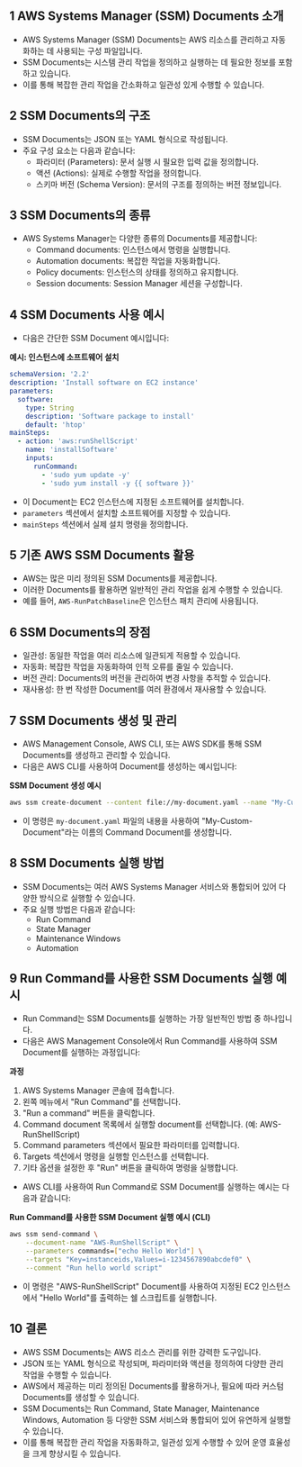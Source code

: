 ## 1 AWS Systems Manager (SSM) Documents 소개

- AWS Systems Manager (SSM) Documents는 AWS 리소스를 관리하고 자동화하는 데 사용되는 구성 파일입니다.
- SSM Documents는 시스템 관리 작업을 정의하고 실행하는 데 필요한 정보를 포함하고 있습니다.
- 이를 통해 복잡한 관리 작업을 간소화하고 일관성 있게 수행할 수 있습니다.



## 2 SSM Documents의 구조

- SSM Documents는 JSON 또는 YAML 형식으로 작성됩니다.
- 주요 구성 요소는 다음과 같습니다:
	- 파라미터 (Parameters): 문서 실행 시 필요한 입력 값을 정의합니다.
	- 액션 (Actions): 실제로 수행할 작업을 정의합니다.
	- 스키마 버전 (Schema Version): 문서의 구조를 정의하는 버전 정보입니다.



## 3 SSM Documents의 종류

- AWS Systems Manager는 다양한 종류의 Documents를 제공합니다:
	- Command documents: 인스턴스에서 명령을 실행합니다.
	- Automation documents: 복잡한 작업을 자동화합니다.
	- Policy documents: 인스턴스의 상태를 정의하고 유지합니다.
	- Session documents: Session Manager 세션을 구성합니다.



## 4 SSM Documents 사용 예시

- 다음은 간단한 SSM Document 예시입니다:




**예시: 인스턴스에 소프트웨어 설치**

```yaml
schemaVersion: '2.2'
description: 'Install software on EC2 instance'
parameters:
  software:
    type: String
    description: 'Software package to install'
    default: 'htop'
mainSteps:
  - action: 'aws:runShellScript'
    name: 'installSoftware'
    inputs:
      runCommand:
        - 'sudo yum update -y'
        - 'sudo yum install -y {{ software }}'
```

- 이 Document는 EC2 인스턴스에 지정된 소프트웨어를 설치합니다.
- `parameters` 섹션에서 설치할 소프트웨어를 지정할 수 있습니다.
- `mainSteps` 섹션에서 실제 설치 명령을 정의합니다.



## 5 기존 AWS SSM Documents 활용

- AWS는 많은 미리 정의된 SSM Documents를 제공합니다.
- 이러한 Documents를 활용하면 일반적인 관리 작업을 쉽게 수행할 수 있습니다.
- 예를 들어, `AWS-RunPatchBaseline`은 인스턴스 패치 관리에 사용됩니다.



## 6 SSM Documents의 장점

- 일관성: 동일한 작업을 여러 리소스에 일관되게 적용할 수 있습니다.
- 자동화: 복잡한 작업을 자동화하여 인적 오류를 줄일 수 있습니다.
- 버전 관리: Documents의 버전을 관리하여 변경 사항을 추적할 수 있습니다.
- 재사용성: 한 번 작성한 Document를 여러 환경에서 재사용할 수 있습니다.



## 7 SSM Documents 생성 및 관리

- AWS Management Console, AWS CLI, 또는 AWS SDK를 통해 SSM Documents를 생성하고 관리할 수 있습니다.
- 다음은 AWS CLI를 사용하여 Document를 생성하는 예시입니다:



**SSM Document 생성 예시**

```bash
aws ssm create-document --content file://my-document.yaml --name "My-Custom-Document" --document-type "Command"
```

- 이 명령은 `my-document.yaml` 파일의 내용을 사용하여 "My-Custom-Document"라는 이름의 Command Document를 생성합니다.



## 8 SSM Documents 실행 방법

- SSM Documents는 여러 AWS Systems Manager 서비스와 통합되어 있어 다양한 방식으로 실행할 수 있습니다.
- 주요 실행 방법은 다음과 같습니다:
	- Run Command
	- State Manager
	- Maintenance Windows
	- Automation



## 9 Run Command를 사용한 SSM Documents 실행 예시

- Run Command는 SSM Documents를 실행하는 가장 일반적인 방법 중 하나입니다.
- 다음은 AWS Management Console에서 Run Command를 사용하여 SSM Document를 실행하는 과정입니다:

**과정**

1. AWS Systems Manager 콘솔에 접속합니다.
2. 왼쪽 메뉴에서 "Run Command"를 선택합니다.
3. "Run a command" 버튼을 클릭합니다.
4. Command document 목록에서 실행할 document를 선택합니다. (예: AWS-RunShellScript)
5. Command parameters 섹션에서 필요한 파라미터를 입력합니다.
6. Targets 섹션에서 명령을 실행할 인스턴스를 선택합니다.
7. 기타 옵션을 설정한 후 "Run" 버튼을 클릭하여 명령을 실행합니다.

- AWS CLI를 사용하여 Run Command로 SSM Document를 실행하는 예시는 다음과 같습니다:

**Run Command를 사용한 SSM Document 실행 예시 (CLI)**

```bash
aws ssm send-command \
    --document-name "AWS-RunShellScript" \
    --parameters commands=["echo Hello World"] \
    --targets "Key=instanceids,Values=i-1234567890abcdef0" \
    --comment "Run hello world script"
```

- 이 명령은 "AWS-RunShellScript" Document를 사용하여 지정된 EC2 인스턴스에서 "Hello World"를 출력하는 쉘 스크립트를 실행합니다.



## 10 결론

- AWS SSM Documents는 AWS 리소스 관리를 위한 강력한 도구입니다.
- JSON 또는 YAML 형식으로 작성되며, 파라미터와 액션을 정의하여 다양한 관리 작업을 수행할 수 있습니다.
- AWS에서 제공하는 미리 정의된 Documents를 활용하거나, 필요에 따라 커스텀 Documents를 생성할 수 있습니다.
- SSM Documents는 Run Command, State Manager, Maintenance Windows, Automation 등 다양한 SSM 서비스와 통합되어 있어 유연하게 실행할 수 있습니다.
- 이를 통해 복잡한 관리 작업을 자동화하고, 일관성 있게 수행할 수 있어 운영 효율성을 크게 향상시킬 수 있습니다.